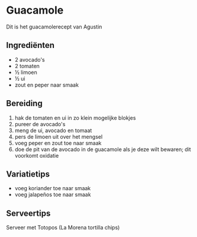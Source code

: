 # Guacamole

Dit is het guacamolerecept van Agustin

## Ingrediënten

- 2 avocado's
- 2 tomaten
- ½ limoen
- ½ ui
- zout en peper naar smaak

## Bereiding

 1. hak de tomaten en ui in zo klein mogelijke blokjes
 2. pureer de avocado's
 3. meng de ui, avocado en tomaat
 4. pers de limoen uit over het mengsel
 5. voeg peper en zout toe naar smaak
 6. doe de pit van de avocado in de guacamole als je deze wilt bewaren; dit voorkomt oxidatie

## Variatietips

- voeg koriander toe naar smaak
- voeg jalapeños toe naar smaak

## Serveertips

Serveer met Totopos (La Morena tortilla chips)
